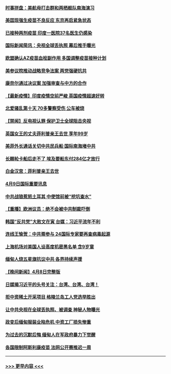 #### [时事拼盘：美航母打击群和两栖舰队南海演习](../pages/prog202/a103092853.md?t=04100652) 
#### [美囯现强生疫苗不良反应 东京再启紧急状态](../pages/prog202/a103092821.md?t=04100652) 
#### [已接种两剂疫苗 印度一医院37名医生仍感染](../pages/prog202/a103092765.md?t=04100652) 
#### [国际新闻简讯：央视全球丢执照 幕后推手曝光](../pages/prog202/a103092793.md?t=04100652) 
#### [欧盟确认AZ疫苗血栓副作用 多国调整疫苗接种计划](../pages/prog202/a103092751.md?t=04100652) 
#### [美参议院推动战略竞争法案 两党强硬抗共](../pages/prog202/a103092638.md?t=04100652) 
#### [康奈尔通过决议案 加强审查与中方的合作](../pages/prog202/a103092644.md?t=04100652) 
#### [【最新疫情】印度疫情空前严峻 英国疫情超速好转](../pages/prog202/a103092635.md?t=04100652) 
#### [北爱骚乱第十天 70多警察受伤 公车被烧](../pages/prog202/a103092631.md?t=04100652) 
#### [【禁闻】反电视认罪 保护卫士全球阻击央视](../pages/prog202/a103092620.md?t=04100652) 
#### [英国女王的丈夫菲利普亲王去世 享年99岁](../pages/prog202/a103092616.md?t=04100652) 
#### [美菲外长通话关切中共民兵船 国际南海堵中共](../pages/prog202/a103092594.md?t=04100652) 
#### [长赐轮卡船后走不了 埃及要船东付284亿才放行](../pages/prog202/a103092562.md?t=04100652) 
#### [白金汉宫：菲利普亲王去世](../pages/prog202/a103092519.md?t=04100652) 
#### [4月9日国际重要讯息](../pages/prog202/a103092380.md?t=04100652) 
#### [中共战狼惹怒土耳其 中使馆前被“挖坑查水”](../pages/prog202/a103092327.md?t=04100652) 
#### [【重播】欧洲议员：绝不会被中共制裁吓倒](../pages/prog202/a103092347.md?t=04100652) 
#### [韩国“反共党”大败文在寅 台媒：习近平流年不利](../pages/prog202/a103092301.md?t=04100652) 
#### [连线王愉贺：中共甭参与 24国际专家要再查病毒起源](../pages/prog202/a103092013.md?t=04100652) 
#### [上海机场对美国人设高度机密黑名单 含9岁童](../pages/prog202/a103092021.md?t=04100652) 
#### [缅甸人烧五星旗抗议中共 各界持续声援](../pages/prog202/a103092015.md?t=04100652) 
#### [【晚间新闻】4月8日完整版](../pages/prog202/a103092226.md?t=04100652) 
#### [日媒揭习近平的头号关注：台湾、台湾、台湾！](../pages/prog202/a103092145.md?t=04100652) 
#### [拒中资稀土开采项目 格陵兰岛工人党选举胜出](../pages/prog202/a103091947.md?t=04100652) 
#### [让中共央视在全球丢执照、被调查 神秘人物曝光](../pages/prog202/a103092121.md?t=04100652) 
#### [政变后缅甸服装业陷危机 中资工厂损失惨重](../pages/prog202/a103091720.md?t=04100652) 
#### [为过去的沉默后悔 缅甸人在军政府暴力下觉醒](../pages/prog202/a103091724.md?t=04100652) 
#### [各国限制阿斯利康疫苗 法网公开赛推迟一周](../pages/prog202/a103092068.md?t=04100652) 

----
#### [ >>> 更早内容 <<< ](../indexes/prog202-earlier.md)
